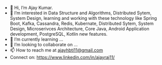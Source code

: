 - 👋 Hi, I’m Ajay Kumar.
- 👀 I’m interested in Data Structure and Algorithms, Distributed Sytem, System Design, learning and working with these technology like Spring Boot, Kafka, Cassandra, Redis, Kubernate, Distributed Sytem, System Design, Microserivces Architecture, Core Java, Android Application development, PostgreSQL, Kotlin new features.
- 🌱 I’m currently learning ...
- 💞️ I’m looking to collaborate on ...
- 📫 How to reach me at ajayhbti11@gmail.com
- Connect on: https://www.linkedin.com/in/ajayraj11/ 

<!---
ajayrajk/ajayrajk is a ✨ special ✨ repository because its `README.md` (this file) appears on your GitHub profile.
You can click the Preview link to take a look at your changes.
--->
